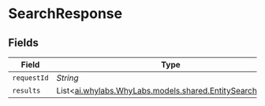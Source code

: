 # SearchResponse


## Fields

| Field                                                                                                  | Type                                                                                                   | Required                                                                                               | Description                                                                                            |
| ------------------------------------------------------------------------------------------------------ | ------------------------------------------------------------------------------------------------------ | ------------------------------------------------------------------------------------------------------ | ------------------------------------------------------------------------------------------------------ |
| `requestId`                                                                                            | *String*                                                                                               | :heavy_minus_sign:                                                                                     | N/A                                                                                                    |
| `results`                                                                                              | List<[ai.whylabs.WhyLabs.models.shared.EntitySearchResult](../../models/shared/EntitySearchResult.md)> | :heavy_minus_sign:                                                                                     | N/A                                                                                                    |